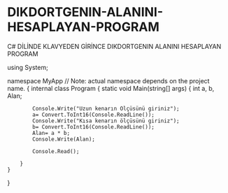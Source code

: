 # DIKDORTGENIN-ALANINI-HESAPLAYAN-PROGRAM
C# DİLİNDE KLAVYEDEN GİRİNCE DIKDORTGENIN ALANINI HESAPLAYAN PROGRAM

﻿using System;

namespace MyApp // Note: actual namespace depends on the project name.
{
    internal class Program
    {
        static void Main(string[] args)
        {
            int a, b, Alan;
            
            Console.Write("Uzun kenarın Ölçüsünü giriniz");
            a= Convert.ToInt16(Console.ReadLine());
            Console.Write("Kısa kenarın ölçüsünü giriniz");
            b= Convert.ToInt16(Console.ReadLine());
            Alan= a * b; 
            Console.Write(Alan);

            Console.Read();

        }
    }
}
